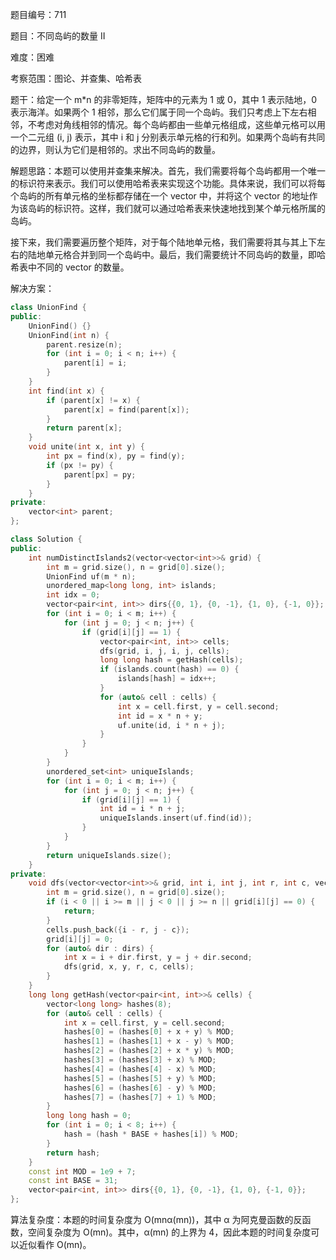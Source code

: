 题目编号：711

题目：不同岛屿的数量 II

难度：困难

考察范围：图论、并查集、哈希表

题干：给定一个 m*n 的非零矩阵，矩阵中的元素为 1 或 0，其中 1 表示陆地，0 表示海洋。如果两个 1 相邻，那么它们属于同一个岛屿。我们只考虑上下左右相邻，不考虑对角线相邻的情况。每个岛屿都由一些单元格组成，这些单元格可以用一个二元组 (i, j) 表示，其中 i 和 j 分别表示单元格的行和列。如果两个岛屿有共同的边界，则认为它们是相邻的。求出不同岛屿的数量。

解题思路：本题可以使用并查集来解决。首先，我们需要将每个岛屿都用一个唯一的标识符来表示。我们可以使用哈希表来实现这个功能。具体来说，我们可以将每个岛屿的所有单元格的坐标都存储在一个 vector 中，并将这个 vector 的地址作为该岛屿的标识符。这样，我们就可以通过哈希表来快速地找到某个单元格所属的岛屿。

接下来，我们需要遍历整个矩阵，对于每个陆地单元格，我们需要将其与其上下左右的陆地单元格合并到同一个岛屿中。最后，我们需要统计不同岛屿的数量，即哈希表中不同的 vector 的数量。

解决方案：

```cpp
class UnionFind {
public:
    UnionFind() {}
    UnionFind(int n) {
        parent.resize(n);
        for (int i = 0; i < n; i++) {
            parent[i] = i;
        }
    }
    int find(int x) {
        if (parent[x] != x) {
            parent[x] = find(parent[x]);
        }
        return parent[x];
    }
    void unite(int x, int y) {
        int px = find(x), py = find(y);
        if (px != py) {
            parent[px] = py;
        }
    }
private:
    vector<int> parent;
};

class Solution {
public:
    int numDistinctIslands2(vector<vector<int>>& grid) {
        int m = grid.size(), n = grid[0].size();
        UnionFind uf(m * n);
        unordered_map<long long, int> islands;
        int idx = 0;
        vector<pair<int, int>> dirs{{0, 1}, {0, -1}, {1, 0}, {-1, 0}};
        for (int i = 0; i < m; i++) {
            for (int j = 0; j < n; j++) {
                if (grid[i][j] == 1) {
                    vector<pair<int, int>> cells;
                    dfs(grid, i, j, i, j, cells);
                    long long hash = getHash(cells);
                    if (islands.count(hash) == 0) {
                        islands[hash] = idx++;
                    }
                    for (auto& cell : cells) {
                        int x = cell.first, y = cell.second;
                        int id = x * n + y;
                        uf.unite(id, i * n + j);
                    }
                }
            }
        }
        unordered_set<int> uniqueIslands;
        for (int i = 0; i < m; i++) {
            for (int j = 0; j < n; j++) {
                if (grid[i][j] == 1) {
                    int id = i * n + j;
                    uniqueIslands.insert(uf.find(id));
                }
            }
        }
        return uniqueIslands.size();
    }
private:
    void dfs(vector<vector<int>>& grid, int i, int j, int r, int c, vector<pair<int, int>>& cells) {
        int m = grid.size(), n = grid[0].size();
        if (i < 0 || i >= m || j < 0 || j >= n || grid[i][j] == 0) {
            return;
        }
        cells.push_back({i - r, j - c});
        grid[i][j] = 0;
        for (auto& dir : dirs) {
            int x = i + dir.first, y = j + dir.second;
            dfs(grid, x, y, r, c, cells);
        }
    }
    long long getHash(vector<pair<int, int>>& cells) {
        vector<long long> hashes(8);
        for (auto& cell : cells) {
            int x = cell.first, y = cell.second;
            hashes[0] = (hashes[0] + x + y) % MOD;
            hashes[1] = (hashes[1] + x - y) % MOD;
            hashes[2] = (hashes[2] + x * y) % MOD;
            hashes[3] = (hashes[3] + x) % MOD;
            hashes[4] = (hashes[4] - x) % MOD;
            hashes[5] = (hashes[5] + y) % MOD;
            hashes[6] = (hashes[6] - y) % MOD;
            hashes[7] = (hashes[7] + 1) % MOD;
        }
        long long hash = 0;
        for (int i = 0; i < 8; i++) {
            hash = (hash * BASE + hashes[i]) % MOD;
        }
        return hash;
    }
    const int MOD = 1e9 + 7;
    const int BASE = 31;
    vector<pair<int, int>> dirs{{0, 1}, {0, -1}, {1, 0}, {-1, 0}};
};
```

算法复杂度：本题的时间复杂度为 O(mnα(mn))，其中 α 为阿克曼函数的反函数，空间复杂度为 O(mn)。其中，α(mn) 的上界为 4，因此本题的时间复杂度可以近似看作 O(mn)。